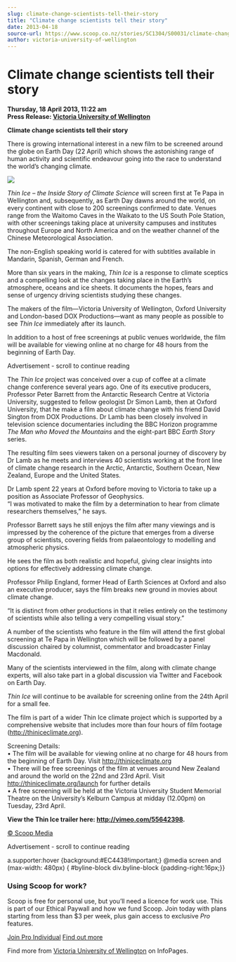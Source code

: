 ```yaml
---
slug: climate-change-scientists-tell-their-story
title: "Climate change scientists tell their story"
date: 2013-04-18
source-url: https://www.scoop.co.nz/stories/SC1304/S00031/climate-change-scientists-tell-their-story.htm
author: victoria-university-of-wellington
---
```

Climate change scientists tell their story
==========================================

**Thursday, 18 April 2013, 11:22 am**  
**Press Release: [Victoria University of Wellington](https://info.scoop.co.nz/Victoria_University_of_Wellington)**

**Climate change scientists tell their story**

There is growing international interest in a new film to be screened around the globe on Earth Day (22 April) which shows the astonishing range of human activity and scientific endeavour going into the race to understand the world’s changing climate.

![](http://img.scoop.co.nz/stories/images/1304/481cada5e03531eecfd6.jpeg)

_Thin Ice – the Inside Story of Climate Science_ will screen first at Te Papa in Wellington and, subsequently, as Earth Day dawns around the world, on every continent with close to 200 screenings confirmed to date. Venues range from the Waitomo Caves in the Waikato to the US South Pole Station, with other screenings taking place at university campuses and institutes throughout Europe and North America and on the weather channel of the Chinese Meteorological Association.

The non-English speaking world is catered for with subtitles available in Mandarin, Spanish, German and French.

More than six years in the making, _Thin Ice_ is a response to climate sceptics and a compelling look at the changes taking place in the Earth’s atmosphere, oceans and ice sheets. It documents the hopes, fears and sense of urgency driving scientists studying these changes.

The makers of the film—Victoria University of Wellington, Oxford University and London-based DOX Productions—want as many people as possible to see _Thin Ice_ immediately after its launch.

In addition to a host of free screenings at public venues worldwide, the film will be available for viewing online at no charge for 48 hours from the beginning of Earth Day.

Advertisement - scroll to continue reading





The _Thin Ice_ project was conceived over a cup of coffee at a climate change conference several years ago. One of its executive producers, Professor Peter Barrett from the Antarctic Research Centre at Victoria University, suggested to fellow geologist Dr Simon Lamb, then at Oxford University, that he make a film about climate change with his friend David Sington from DOX Productions. Dr Lamb has been closely involved in television science documentaries including the BBC Horizon programme _The Man who Moved the Mountains_ and the eight-part BBC _Earth Story_ series.

The resulting film sees viewers taken on a personal journey of discovery by Dr Lamb as he meets and interviews 40 scientists working at the front line of climate change research in the Arctic, Antarctic, Southern Ocean, New Zealand, Europe and the United States.

Dr Lamb spent 22 years at Oxford before moving to Victoria to take up a position as Associate Professor of Geophysics.  
“I was motivated to make the film by a determination to hear from climate researchers themselves,” he says.

Professor Barrett says he still enjoys the film after many viewings and is impressed by the coherence of the picture that emerges from a diverse group of scientists, covering fields from palaeontology to modelling and atmospheric physics.

He sees the film as both realistic and hopeful, giving clear insights into options for effectively addressing climate change.

Professor Philip England, former Head of Earth Sciences at Oxford and also an executive producer, says the film breaks new ground in movies about climate change.

“It is distinct from other productions in that it relies entirely on the testimony of scientists while also telling a very compelling visual story.”

A number of the scientists who feature in the film will attend the first global screening at Te Papa in Wellington which will be followed by a panel discussion chaired by columnist, commentator and broadcaster Finlay Macdonald.

Many of the scientists interviewed in the film, along with climate change experts, will also take part in a global discussion via Twitter and Facebook on Earth Day.

_Thin Ice_ will continue to be available for screening online from the 24th April for a small fee.

The film is part of a wider Thin Ice climate project which is supported by a comprehensive website that includes more than four hours of film footage (http://thiniceclimate.org).

Screening Details:  
• The film will be available for viewing online at no charge for 48 hours from the beginning of Earth Day. Visit http://thiniceclimate.org  
• There will be free screenings of the film at venues around New Zealand and around the world on the 22nd and 23rd April. Visit http://thiniceclimate.org/launch for further details  
• A free screening will be held at the Victoria University Student Memorial Theatre on the University’s Kelburn Campus at midday (12.00pm) on Tuesday, 23rd April.

**View the Thin Ice trailer here: http://vimeo.com/55642398.**  

[© Scoop Media](http://www.scoop.co.nz/about/terms.html)  

Advertisement - scroll to continue reading



a.supporter:hover {background:#EC4438!important;} @media screen and (max-width: 480px) { #byline-block div.byline-block {padding-right:16px;}}

### Using Scoop for work?

Scoop is free for personal use, but you’ll need a licence for work use. This is part of our Ethical Paywall and how we fund Scoop. Join today with plans starting from less than $3 per week, plus gain access to exclusive _Pro_ features.  
  
[Join Pro Individual](https://pro.scoop.co.nz/Individual/?from=ProIn24) [Find out more](https://pro.scoop.co.nz/using-scoop-for-work/?from=ProIn24)

Find more from [Victoria University of Wellington](https://info.scoop.co.nz/Victoria_University_of_Wellington) on InfoPages.